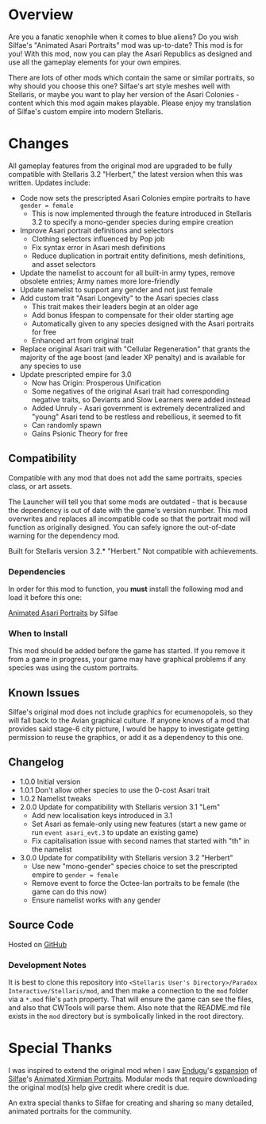 # Overview

Are you a fanatic xenophile when it comes to blue aliens? Do you wish Silfae's "Animated Asari Portraits" mod was up-to-date?  This mod is for you! With this mod, now you can play the Asari Republics as designed and use all the gameplay elements for your own empires.

There are lots of other mods which contain the same or similar portraits, so why should you choose this one? Silfae's art style meshes well with Stellaris, or maybe you want to play her version of the Asari Colonies - content which this mod again makes playable.  Please enjoy my translation of Silfae's custom empire into modern Stellaris.

# Changes

All gameplay features from the original mod are upgraded to be fully compatible with Stellaris 3.2 "Herbert," the latest version when this was written.  Updates include:

* Code now sets the prescripted Asari Colonies empire portraits to have `gender = female`
    * This is now implemented through the feature introduced in Stellaris 3.2 to specify a mono-gender species during empire creation
* Improve Asari portrait definitions and selectors
    * Clothing selectors influenced by Pop job
    * Fix syntax error in Asari mesh definitions
    * Reduce duplication in portrait entity definitions, mesh definitions, and asset selectors
* Update the namelist to account for all built-in army types, remove obsolete entries; Army names more lore-friendly
* Update namelist to support any gender and not just female
* Add custom trait "Asari Longevity" to the Asari species class
    * This trait makes their leaders begin at an older age
    * Add bonus lifespan to compensate for their older starting age
    * Automatically given to any species designed with the Asari portraits for free
    * Enhanced art from original trait
* Replace original Asari trait with "Cellular Regeneration" that grants the majority of the age boost (and leader XP penalty) and is available for any species to use
* Update prescripted empire for 3.0
    * Now has Origin: Prosperous Unification
    * Some negatives of the original Asari trait had corresponding negative traits, so Deviants and Slow Learners were added instead
    * Added Unruly - Asari government is extremely decentralized and "young" Asari tend to be restless and rebellious, it seemed to fit
    * Can randomly spawn
    * Gains Psionic Theory for free

## Compatibility

Compatible with any mod that does not add the same portraits, species class, or art assets.

The Launcher will tell you that some mods are outdated - that is because the dependency is out of date with the game's version number.  This mod overwrites and replaces all incompatible code so that the portrait mod will function as originally designed.  You can safely ignore the out-of-date warning for the dependency mod.

Built for Stellaris version 3.2.* "Herbert."  Not compatible with achievements.

### Dependencies

In order for this mod to function, you **must** install the following mod and load it before this one:

[Animated Asari Portraits](https://steamcommunity.com/sharedfiles/filedetails/?id=707779361) by Silfae

### When to Install

This mod should be added before the game has started.  If you remove it from a game in progress, your game may have graphical problems if any species was using the custom portraits.

## Known Issues

Silfae's original mod does not include graphics for ecumenopoleis, so they will fall back to the Avian graphical culture. If anyone knows of a mod that provides said stage-6 city picture, I would be happy to investigate getting permission to reuse the graphics, or add it as a dependency to this one.

## Changelog

* 1.0.0 Initial version
* 1.0.1 Don't allow other species to use the 0-cost Asari trait
* 1.0.2 Namelist tweaks
* 2.0.0 Update for compatibility with Stellaris version 3.1 "Lem"
    * Add new localisation keys introduced in 3.1
    * Set Asari as female-only using new features (start a new game or run `event asari_evt.3` to update an existing game)
    * Fix capitalisation issue with second names that started with "th" in the namelist
* 3.0.0 Update for compatibility with Stellaris version 3.2 "Herbert"
    * Use new "mono-gender" species choice to set the prescripted empire to `gender = female`
    * Remove event to force the Octee-lan portraits to be female (the game can do this now)
    * Ensure namelist works with any gender

## Source Code

Hosted on [GitHub](https://github.com/corsairmarks/asari_portraits_revisited)

### Development Notes

It is best to clone this repository into `<Stellaris User's Directory>/Paradox Interactive/Stellaris/mod`, and then make a connection to the `mod` folder via a `*.mod` file's `path` property.  That will ensure the game can see the files, and also that CWTools will parse them.  Also note that the README.md file exists in the `mod` directory but is symbolically linked in the root directory.

# Special Thanks

I was inspired to extend the original mod when I saw [Endugu](https://steamcommunity.com/profiles/76561198037630876/myworkshopfiles/)'s [expansion](https://steamcommunity.com/sharedfiles/filedetails/?id=1584824947) of [Silfae](https://steamcommunity.com/profiles/76561198021525667/myworkshopfiles/)'s [Animated Xirmian Portraits](https://steamcommunity.com/workshop/filedetails/?id=881118424).  Modular mods that require downloading the original mod(s) help give credit where credit is due.

An extra special thanks to Silfae for creating and sharing so many detailed, animated portraits for the community.